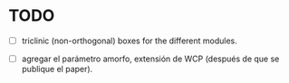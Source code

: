 # TODO

- [ ] triclinic (non-orthogonal) boxes for the different modules.

- [ ] agregar el parámetro amorfo, extensión de WCP (después de que se publique el
      paper).
